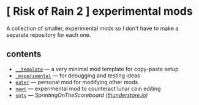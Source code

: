 # [ Risk of Rain 2 ] experimental mods

A collection of smaller, experimental mods so I don't have to make a separate repository for each one.

## contents
- [`__template`](./__template/) — a very minimal mod template for copy-paste setup
- [`_experimental`](./_experimental/) — for debugging and testing ideas
- [`eater`](./eater/) — personal mod for modifying other mods
- [`newt`](./newt/) — experimental mod to counteract lunar coin editing
- [`sots`](./sots/) — *SprintingOnTheScoreboard ([thunderstore.io](https://thunderstore.io/package/itsschwer/SprintingOnTheScoreboard/))*
